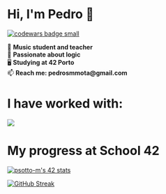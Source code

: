 # Hi, I'm Pedro 👋
  <a target="_blank" href="https://www.codewars.com/r/C6HkBg"><img src="https://www.codewars.com/users/peterbikes/badges/small" alt="codewars badge small" /></a>

🎸 __Music student and teacher__ <br>
🧩 __Passionate about logic__ <br>
🖥️ __Studying at 42 Porto__ <br>
📫 __Reach me: pedrosmmota@gmail.com__

# I have worked with:
<p align="left">
  <a href="https://skillicons.dev">
    <img src="https://skillicons.dev/icons?i=c,cpp,github,bash,linux,vim,vscode,markdown,atom,ableton" />
  </a>
</p>

# My progress at School 42

[![psotto-m's 42 stats](https://badge.mediaplus.ma/colorfulwaves/psotto-m?1337Badge=off&UM6P=off)](https://github.com/oakoudad/badge42)

[![GitHub Streak](https://streak-stats.demolab.com/?user=peterbikes)](https://git.io/streak-stats)

